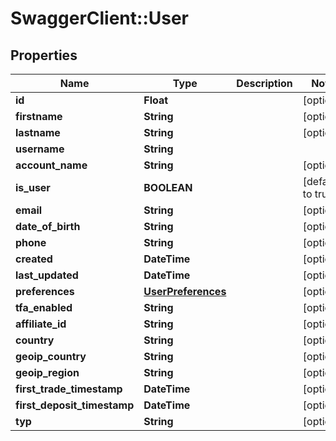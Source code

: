 # SwaggerClient::User

## Properties
Name | Type | Description | Notes
------------ | ------------- | ------------- | -------------
**id** | **Float** |  | [optional] 
**firstname** | **String** |  | [optional] 
**lastname** | **String** |  | [optional] 
**username** | **String** |  | 
**account_name** | **String** |  | [optional] 
**is_user** | **BOOLEAN** |  | [default to true]
**email** | **String** |  | [optional] 
**date_of_birth** | **String** |  | [optional] 
**phone** | **String** |  | [optional] 
**created** | **DateTime** |  | [optional] 
**last_updated** | **DateTime** |  | [optional] 
**preferences** | [**UserPreferences**](UserPreferences.md) |  | [optional] 
**tfa_enabled** | **String** |  | [optional] 
**affiliate_id** | **String** |  | [optional] 
**country** | **String** |  | [optional] 
**geoip_country** | **String** |  | [optional] 
**geoip_region** | **String** |  | [optional] 
**first_trade_timestamp** | **DateTime** |  | [optional] 
**first_deposit_timestamp** | **DateTime** |  | [optional] 
**typ** | **String** |  | [optional] 



